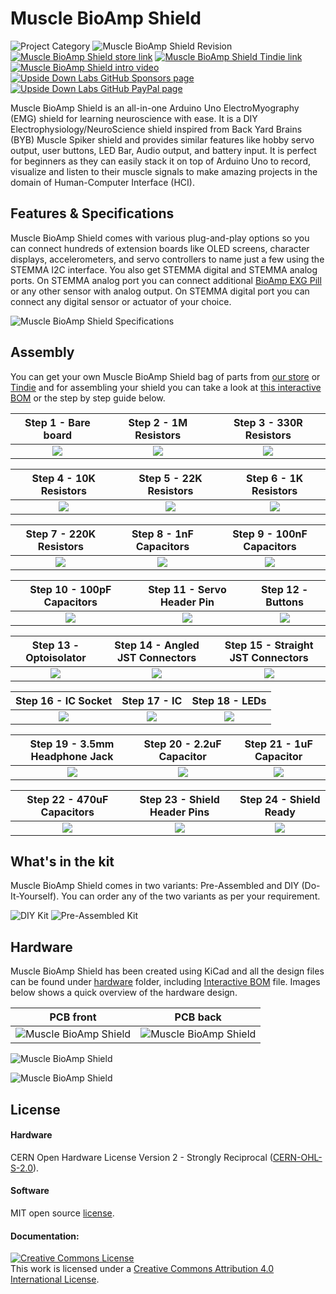 # Muscle BioAmp Shield

![Project Category](https://img.shields.io/badge/Category-Bioelectronics-gold) ![Muscle BioAmp Shield Revision ](https://img.shields.io/badge/Version-v0.3-success)
[![Muscle BioAmp Shield store link](https://img.shields.io/badge/Buy-Store_(India)-white)](https://store.upsidedownlabs.tech/product/muscle-bioamp-shield-v0-3/)
[![Muscle BioAmp Shield Tindie link](https://img.shields.io/badge/Buy-Tindie-cyan)](https://www.tindie.com/products/upsidedownlabs/muscle-bioamp-shield-v03-arduino-shield-for-emg/)
[![Muscle BioAmp Shield intro video ](https://img.shields.io/badge/Intro-YouTube-red)]()
[![Upside Down Labs GitHub Sponsors page ](https://img.shields.io/badge/Support-GitHub_Sponsor-00B5AC)](https://github.com/sponsors/upsidedownlabs)
[![Upside Down Labs GitHub PayPal page](https://img.shields.io/badge/Support-PayPal-00B5AC)](https://paypal.me/upsidedownlabs)


Muscle BioAmp Shield is an all-in-one Arduino Uno ElectroMyography (EMG) shield for learning neuroscience with ease. It is a DIY Electrophysiology/NeuroScience shield inspired from Back Yard Brains (BYB) Muscle Spiker shield and provides similar features like hobby servo output, user buttons, LED Bar, Audio output, and battery input. It is perfect for beginners as they can easily stack it on top of Arduino Uno to record, visualize and listen to their muscle signals to make amazing projects in the domain of Human-Computer Interface (HCI).

## Features & Specifications

Muscle BioAmp Shield comes with various plug-and-play options so you can connect hundreds of extension boards like OLED screens, character displays, accelerometers, and servo controllers to name just a few using the STEMMA I2C interface. You also get STEMMA digital and STEMMA analog ports. On STEMMA analog port you can connect additional [BioAmp EXG Pill](https://github.com/upsidedownlabs/BioAmp-EXG-Pill) or any other sensor with analog output. On STEMMA digital port you can connect any digital sensor or actuator of your choice.

![Muscle BioAmp Shield Specifications](graphics/board/Muscle-BioAmp-Shield_Specifications.jpg)

## Assembly
You can get your own Muscle BioAmp Shield bag of parts from [our store](https://store.upsidedownlabs.tech/product/muscle-bioamp-shield-v0-3/) or [Tindie](www.tindie.com/products/upsidedownlabs/muscle-bioamp-shield-v03-arduino-shield-for-emg/) and for assembling your shield you can take a look at [this interactive BOM](https://docs.upsidedownlabs.tech/DIY-Muscle-BioAmp-Shield/ibom.html) or the step by step guide below. 

| Step 1 - Bare board | Step 2 - 1M Resistors | Step 3 - 330R Resistors| 
| :----: | :----: | :----: |
| ![](graphics/Assembly/jpgs/01_Bare_Board.jpg)|![](graphics/Assembly/jpgs/02_1M_Resistors.jpg)|![](graphics/Assembly/jpgs/03_330R_Resistors.jpg)|

| Step 4 - 10K Resistors | Step 5 - 22K Resistors | Step 6 - 1K Resistors| 
| :----: | :----: | :----: |
| ![](graphics/Assembly/jpgs/04_10K_Resistors.jpg)|![](graphics/Assembly/jpgs/05_22K_Resistors.jpg)|![](graphics/Assembly/jpgs/06_1K_Resistors.jpg)|

| Step 7 - 220K Resistors | Step 8 - 1nF Capacitors | Step 9 - 100nF Capacitors| 
| :----: | :----: | :----: |
| ![](graphics/Assembly/jpgs/07_220K_Resistors.jpg)|![](graphics/Assembly/jpgs/08_1nF_Capacitors.jpg)|![](graphics/Assembly/jpgs/09_100nF_Capacitors.jpg)|

| Step 10 - 100pF Capacitors | Step 11 - Servo Header Pin | Step 12 - Buttons| 
| :----: | :----: | :----: |
| ![](graphics/Assembly/jpgs/10_100pF_Capacitors.jpg)|![](graphics/Assembly/jpgs/11_Angled_Header_Pins.jpg)|![](graphics/Assembly/jpgs/12_5x5mm_Buttons.jpg)|

| Step 13 - Optoisolator | Step 14 - Angled JST Connectors | Step 15 - Straight JST Connectors| 
| :----: | :----: | :----: |
| ![](graphics/Assembly/jpgs/13_OptoIsolator.jpg)|![](graphics/Assembly/jpgs/14_JST_PH_Angled_Connectors.jpg)|![](graphics/Assembly/jpgs/15_JST_PH_Straight_Connectors.jpg)|

| Step 16 - IC Socket | Step 17 - IC | Step 18 - LEDs| 
| :----: | :----: | :----: |
| ![](graphics/Assembly/jpgs/16_IC_Socket.jpg)|![](graphics/Assembly/jpgs/17_IC.jpg)|![](graphics/Assembly/jpgs/18_LEDs.jpg)|

| Step 19 - 3.5mm Headphone Jack | Step 20 - 2.2uF Capacitor | Step 21 - 1uF Capacitor| 
| :----: | :----: | :----: |
| ![](graphics/Assembly/jpgs/19_3.5mm_Headphone_Jack.jpg)|![](graphics/Assembly/jpgs/20_2.2uF_Capacitor.jpg)|![](graphics/Assembly/jpgs/21_1uF_Capacitor.jpg)|

| Step 22 - 470uF Capacitors | Step 23 - Shield Header Pins | Step 24 - Shield Ready| 
| :----: | :----: | :----: |
| ![](graphics/Assembly/jpgs/22_470uF_Capacitor.jpg)|![](graphics/Assembly/jpgs/23_Header_Pins.jpg)|![](graphics/Assembly/jpgs/24_Assembled.jpg)|

## What's in the kit

Muscle BioAmp Shield comes in two variants: Pre-Assembled and DIY (Do-It-Yourself). You can order any of the two variants as per your requirement.

![DIY Kit](graphics/board/DIY_Kit.jpg)
![Pre-Assembled Kit](graphics/board/Preassembled_Kit.jpg)

## Hardware

Muscle BioAmp Shield has been created using KiCad and all the design files can be found under [hardware](hardware/) folder, including [Interactive BOM](https://upsidedownlabs.github.io/DIY-Muscle-BioAmp-Shield/ibom.html) file. Images below shows a quick overview of the hardware design.

| PCB front | PCB back |
| :-------: | :--------: |
| ![Muscle BioAmp Shield](graphics/board/Muscle-BioAmp-Shield-Front.png) | ![Muscle BioAmp Shield](graphics/board/Muscle-BioAmp-Shield-Back.png) |

![Muscle BioAmp Shield](graphics/board/dimensions.png)

![Muscle BioAmp Shield](graphics/board/Schematic.png)


## License

#### Hardware
CERN Open Hardware License Version 2 - Strongly Reciprocal ([CERN-OHL-S-2.0](https://spdx.org/licenses/CERN-OHL-S-2.0.html)).

#### Software
MIT open source [license](http://opensource.org/licenses/MIT).

#### Documentation:
<a rel="license" href="http://creativecommons.org/licenses/by/4.0/"><img alt="Creative Commons License" style="border-width:0" src="https://i.creativecommons.org/l/by/4.0/88x31.png" /></a><br />This work is licensed under a <a rel="license" href="http://creativecommons.org/licenses/by/4.0/">Creative Commons Attribution 4.0 International License</a>.

